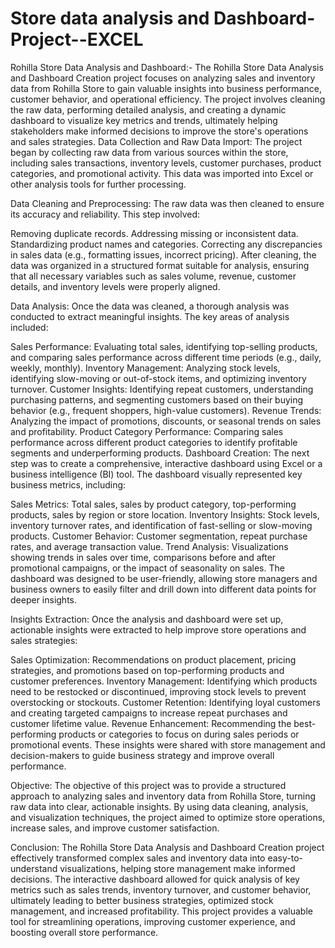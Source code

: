 # Store data analysis and Dashboard-Project--EXCEL
 Rohilla Store Data Analysis and Dashboard:-
 The Rohilla Store Data Analysis and Dashboard Creation project focuses on analyzing sales and inventory data from Rohilla Store to gain valuable insights into business performance, customer behavior, and operational efficiency. The project involves cleaning the raw data, performing detailed analysis, and creating a dynamic dashboard to visualize key metrics and trends, ultimately helping stakeholders make informed decisions to improve the store's operations and sales strategies.
         Data Collection and Raw Data Import:
The project began by collecting raw data from various sources within the store, including sales transactions, inventory levels, customer purchases, product categories, and promotional activity. This data was imported into Excel or other analysis tools for further processing.

Data Cleaning and Preprocessing:
The raw data was then cleaned to ensure its accuracy and reliability. This step involved:

Removing duplicate records.
Addressing missing or inconsistent data.
Standardizing product names and categories.
Correcting any discrepancies in sales data (e.g., formatting issues, incorrect pricing).
After cleaning, the data was organized in a structured format suitable for analysis, ensuring that all necessary variables such as sales volume, revenue, customer details, and inventory levels were properly aligned.

Data Analysis:
Once the data was cleaned, a thorough analysis was conducted to extract meaningful insights. The key areas of analysis included:

Sales Performance: Evaluating total sales, identifying top-selling products, and comparing sales performance across different time periods (e.g., daily, weekly, monthly).
Inventory Management: Analyzing stock levels, identifying slow-moving or out-of-stock items, and optimizing inventory turnover.
Customer Insights: Identifying repeat customers, understanding purchasing patterns, and segmenting customers based on their buying behavior (e.g., frequent shoppers, high-value customers).
Revenue Trends: Analyzing the impact of promotions, discounts, or seasonal trends on sales and profitability.
Product Category Performance: Comparing sales performance across different product categories to identify profitable segments and underperforming products.
Dashboard Creation:
The next step was to create a comprehensive, interactive dashboard using Excel or a business intelligence (BI) tool. The dashboard visually represented key business metrics, including:

Sales Metrics: Total sales, sales by product category, top-performing products, sales by region or store location.
Inventory Insights: Stock levels, inventory turnover rates, and identification of fast-selling or slow-moving products.
Customer Behavior: Customer segmentation, repeat purchase rates, and average transaction value.
Trend Analysis: Visualizations showing trends in sales over time, comparisons before and after promotional campaigns, or the impact of seasonality on sales.
The dashboard was designed to be user-friendly, allowing store managers and business owners to easily filter and drill down into different data points for deeper insights.

Insights Extraction:
Once the analysis and dashboard were set up, actionable insights were extracted to help improve store operations and sales strategies:

Sales Optimization: Recommendations on product placement, pricing strategies, and promotions based on top-performing products and customer preferences.
Inventory Management: Identifying which products need to be restocked or discontinued, improving stock levels to prevent overstocking or stockouts.
Customer Retention: Identifying loyal customers and creating targeted campaigns to increase repeat purchases and customer lifetime value.
Revenue Enhancement: Recommending the best-performing products or categories to focus on during sales periods or promotional events.
These insights were shared with store management and decision-makers to guide business strategy and improve overall performance.

Objective:
The objective of this project was to provide a structured approach to analyzing sales and inventory data from Rohilla Store, turning raw data into clear, actionable insights. By using data cleaning, analysis, and visualization techniques, the project aimed to optimize store operations, increase sales, and improve customer satisfaction.

Conclusion:
The Rohilla Store Data Analysis and Dashboard Creation project effectively transformed complex sales and inventory data into easy-to-understand visualizations, helping store management make informed decisions. The interactive dashboard allowed for quick analysis of key metrics such as sales trends, inventory turnover, and customer behavior, ultimately leading to better business strategies, optimized stock management, and increased profitability. This project provides a valuable tool for streamlining operations, improving customer experience, and boosting overall store performance.

